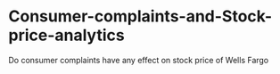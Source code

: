 # Consumer-complaints-and-Stock-price-analytics
Do consumer complaints have any effect on stock price of Wells Fargo
